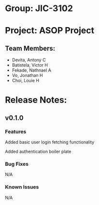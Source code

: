 # Group: JIC-3102
# Project: ASOP Project

## Team Members:
- Devita, Antony C
- Batistela, Victor H
- Fekade, Nathnael A
- Vo, Jonathan H
- Choi, Louie H

# Release Notes:
## v0.1.0
### Features
  Added basic user login fetching functionality
  
  Added authentication boiler plate
### Bug Fixes
N/A
### Known Issues
N/A
